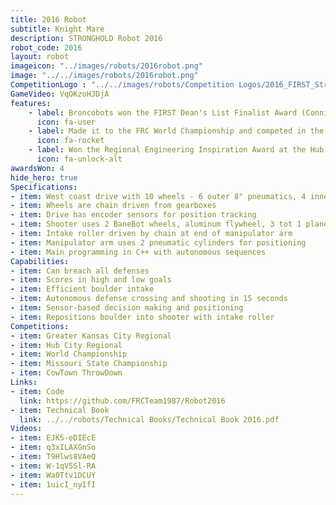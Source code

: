 ```yaml
---
title: 2016 Robot
subtitle: Knight Mare 
description: STRONGHOLD Robot 2016
robot_code: 2016
layout: robot
imageicon: "../images/robots/2016robot.png"
image: "../../images/robots/2016robot.png"
CompetitionLogo : "../../images/robots/Competition Logos/2016_FIRST_Stronghold.svg"
GameVideo: VqOKzoHJDjA
features:
    - label: Broncobots won the FIRST Dean's List Finalist Award (Connie Wentworth)
      icon: fa-user
    - label: Made it to the FRC World Championship and competed in the Carson Division
      icon: fa-rocket 
    - label: Won the Regional Engineering Inspiration Award at the Hub City Regional
      icon: fa-unlock-alt
awardsWon: 4
hide_hero: true
Specifications:
- item: West coast drive with 10 wheels - 6 outer 8" pneumatics, 4 inner 5" BaneBots
- item: Wheels are chain driven from gearboxes
- item: Drive has encoder sensors for position tracking
- item: Shooter uses 2 BaneBot wheels, aluminum flywheel, 3 tot 1 planetary 775 Pro motor
- item: Intake roller driven by chain at end of manipulator arm
- item: Manipulator arm uses 2 pneumatic cylinders for positioning
- item: Main programming in C++ with autonomous sequences
Capabilities:
- item: Can breach all defenses
- item: Scores in high and low goals
- item: Efficient boulder intake
- item: Autonomous defense crossing and shooting in 15 seconds
- item: Sensor-based decision making and positioning
- item: Repositions boulder into shooter with intake roller
Competitions:
- item: Greater Kansas City Regional
- item: Hub City Regional
- item: World Championship
- item: Missouri State Championship
- item: CowTown ThrowDown
Links:
- item: Code
  link: https://github.com/FRCTeam1987/Robot2016
- item: Technical Book
  link: ../../robots/Technical Books/Technical Book 2016.pdf
Videos:
- item: EJK5-eDIEcE
- item: q3xILAXGnSo
- item: T9Hlws8VAeQ
- item: W-1qV5Sl-RA
- item: Wa0Ttv1DCUY
- item: 1uicI_nyIfI
---
```

